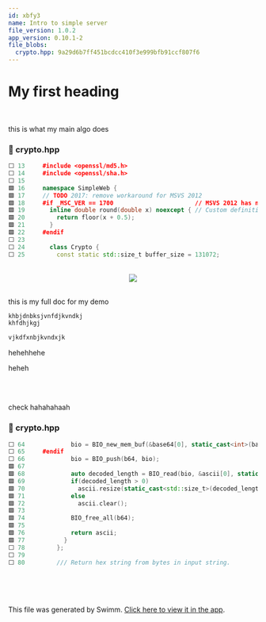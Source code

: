 ```yaml
---
id: xbfy3
name: Intro to simple server
file_version: 1.0.2
app_version: 0.10.1-2
file_blobs:
  crypto.hpp: 9a29d6b7ff451bcdcc410f3e999bfb91ccf807f6
---
```


# My first heading

<br/>

this is what my main algo does
<!-- NOTE-swimm-snippet: the lines below link your snippet to Swimm -->
### 📄 crypto.hpp
```c++
⬜ 13     #include <openssl/md5.h>
⬜ 14     #include <openssl/sha.h>
⬜ 15     
🟩 16     namespace SimpleWeb {
🟩 17     // TODO 2017: remove workaround for MSVS 2012
🟩 18     #if _MSC_VER == 1700                       // MSVS 2012 has no definition for round()
🟩 19       inline double round(double x) noexcept { // Custom definition of round() for positive numbers
🟩 20         return floor(x + 0.5);
🟩 21       }
🟩 22     #endif
⬜ 23     
⬜ 24       class Crypto {
⬜ 25         const static std::size_t buffer_size = 131072;
```

<br/>

<div align="center"><img src="https://firebasestorage.googleapis.com/v0/b/swimmio-content/o/repositories%2FZ2l0aHViJTNBJTNBU2ltcGxlLVdlYi1TZXJ2ZXIlM0ElM0FnZ3lvZ2c%3D%2F09996e26-9dc9-4da9-a2ba-96ecaa0d6350.jpeg?alt=media&token=f8d0dd9d-bad7-4fef-aa01-844777f2e5a6" style="width:'50%'"/></div>

<br/>

this is my full doc for my demo

```c
khbjdnbksjvnfdjkvndkj
khfdhjkgj

vjkdfxnbjkvndxjk
```

hehehhehe

heheh

<br/>

<br/>

check hahahahaah
<!-- NOTE-swimm-snippet: the lines below link your snippet to Swimm -->
### 📄 crypto.hpp
```c++
⬜ 64             bio = BIO_new_mem_buf(&base64[0], static_cast<int>(base64.size()));
⬜ 65     #endif
⬜ 66             bio = BIO_push(b64, bio);
🟩 67     
🟩 68             auto decoded_length = BIO_read(bio, &ascii[0], static_cast<int>(ascii.size()));
🟩 69             if(decoded_length > 0)
🟩 70               ascii.resize(static_cast<std::size_t>(decoded_length));
🟩 71             else
🟩 72               ascii.clear();
🟩 73     
🟩 74             BIO_free_all(b64);
🟩 75     
🟩 76             return ascii;
🟩 77           }
⬜ 78         };
⬜ 79     
⬜ 80         /// Return hex string from bytes in input string.
```

<br/>

<br/>

<br/>

This file was generated by Swimm. [Click here to view it in the app](https://app.swimm.io/repos/Z2l0aHViJTNBJTNBU2ltcGxlLVdlYi1TZXJ2ZXIlM0ElM0FnZ3lvZ2c=/docs/xbfy3).